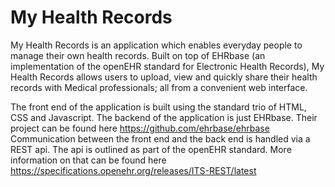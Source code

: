 
# My Health Records

  My Health Records is an application which enables everyday people to manage their own health records. Built on top of EHRbase (an implementation of the openEHR standard for Electronic Health Records), My Health Records allows users to upload, view and quickly share their health records with Medical professionals; all from a convenient web interface.
  
  The front end of the application is built using the standard trio of HTML, CSS and Javascript. The backend of the application is just EHRbase. Their project can be found here https://github.com/ehrbase/ehrbase Communication between the front end and the back end is handled via a REST api. The api is outlined as part of the openEHR standard. More information on that can be found here https://specifications.openehr.org/releases/ITS-REST/latest
  
  

